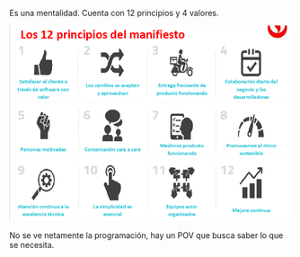 Es una mentalidad.
Cuenta con 12 principios y 4 valores.

![](../../../Assets/Images/Pasted%20image%2020250408080657.png)

No se ve netamente la programación, hay un POV que busca saber lo que se necesita.
